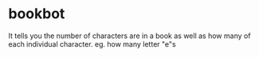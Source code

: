 # bookbot
It tells you the number of characters are in a book as well as how many of each individual character. eg. how many letter "e"s
